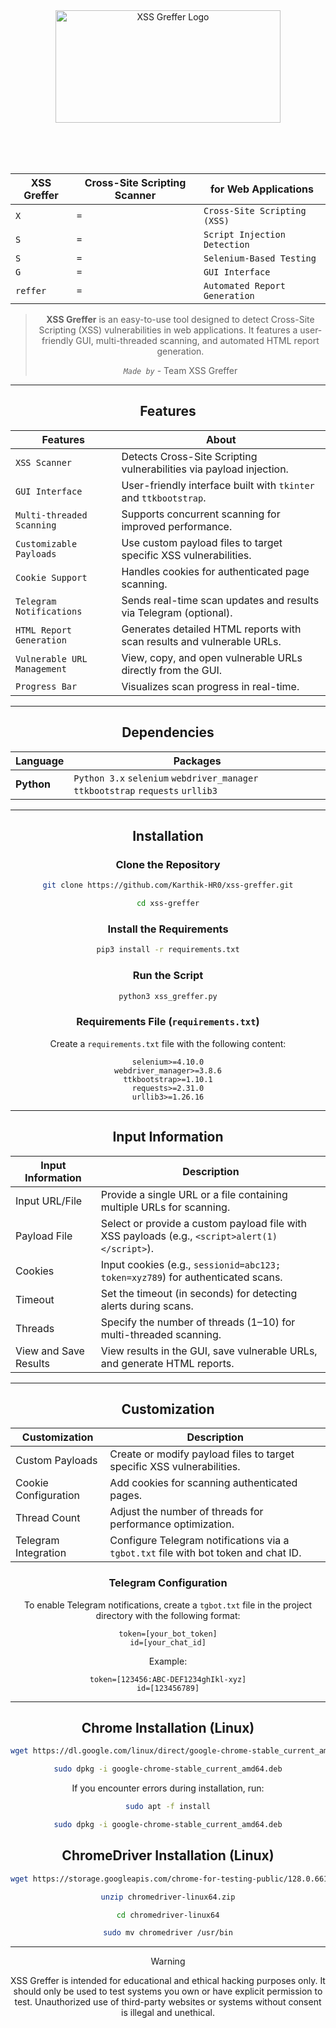 
<div align="center">
  <a href="https://github.com/Karthik-HR0/xss-greffer">
    <img src="https://sdmntprnortheu.oaiusercontent.com/files/00000000-98d8-61f4-a0c9-349dba1f95f6/raw?se=2025-09-02T09%3A42%3A04Z&sp=r&sv=2024-08-04&sr=b&scid=234af591-5f95-53ef-9ad1-ba1513d68345&skoid=0b778285-7b0b-4cdc-ac3b-fb93e8c3686f&sktid=a48cca56-e6da-484e-a814-9c849652bcb3&skt=2025-09-01T16%3A20%3A37Z&ske=2025-09-02T16%3A20%3A37Z&sks=b&skv=2024-08-04&sig=M3jL8vmThmPheuhNAQkYRzbm1njj1xJ/96SDc5LAIBE%3D" height="180" width="360" alt="XSS Greffer Logo"/>
  </a>
</div>

<br><br><br>


<div align="center">

| XSS Greffer | Cross-Site Scripting Scanner | for Web Applications          |
| ----------- | ---------------------------- | ----------------------------- |
| `X`         | `=`                          | `Cross-Site Scripting (XSS)`  |
| `S`         | `=`                          | `Script Injection Detection`  |
| `S`         | `=`                          | `Selenium-Based Testing`      |
| `G`         | `=`                          | `GUI Interface`               |
| `reffer`    | `=`                          | `Automated Report Generation` |

> **XSS Greffer** is an easy-to-use tool designed to detect Cross-Site Scripting (XSS) vulnerabilities in web applications. It features a user-friendly GUI, multi-threaded scanning, and automated HTML report generation.  
>   
> _`Made by`_ - Team XSS Greffer
---

  
  
  

## Features

|Features|About|
|---|---|
|`XSS Scanner`|Detects Cross-Site Scripting vulnerabilities via payload injection.|
|`GUI Interface`|User-friendly interface built with `tkinter` and `ttkbootstrap`.|
|`Multi-threaded Scanning`|Supports concurrent scanning for improved performance.|
|`Customizable Payloads`|Use custom payload files to target specific XSS vulnerabilities.|
|`Cookie Support`|Handles cookies for authenticated page scanning.|
|`Telegram Notifications`|Sends real-time scan updates and results via Telegram (optional).|
|`HTML Report Generation`|Generates detailed HTML reports with scan results and vulnerable URLs.|
|`Vulnerable URL Management`|View, copy, and open vulnerable URLs directly from the GUI.|
|`Progress Bar`|Visualizes scan progress in real-time.|

  

---

  
  

## Dependencies

|Language|Packages|
|---|---|
|**Python**|`Python 3.x` `selenium` `webdriver_manager` `ttkbootstrap` `requests` `urllib3`|

  

---

  

## Installation

### Clone the Repository

```bash
git clone https://github.com/Karthik-HR0/xss-greffer.git
```

```bash
cd xss-greffer
```

### Install the Requirements

```bash
pip3 install -r requirements.txt
```

### Run the Script

```bash
python3 xss_greffer.py
```

### Requirements File (`requirements.txt`)

Create a `requirements.txt` file with the following content:

```text
selenium>=4.10.0
webdriver_manager>=3.8.6
ttkbootstrap>=1.10.1
requests>=2.31.0
urllib3>=1.26.16
```

  

---

  

## Input Information

|Input Information|Description|
|---|---|
|Input URL/File|Provide a single URL or a file containing multiple URLs for scanning.|
|Payload File|Select or provide a custom payload file with XSS payloads (e.g., `<script>alert(1)</script>`).|
|Cookies|Input cookies (e.g., `sessionid=abc123; token=xyz789`) for authenticated scans.|
|Timeout|Set the timeout (in seconds) for detecting alerts during scans.|
|Threads|Specify the number of threads (1–10) for multi-threaded scanning.|
|View and Save Results|View results in the GUI, save vulnerable URLs, and generate HTML reports.|

  

---

  

## Customization

|Customization|Description|
|---|---|
|Custom Payloads|Create or modify payload files to target specific XSS vulnerabilities.|
|Cookie Configuration|Add cookies for scanning authenticated pages.|
|Thread Count|Adjust the number of threads for performance optimization.|
|Telegram Integration|Configure Telegram notifications via a `tgbot.txt` file with bot token and chat ID.|

### Telegram Configuration

To enable Telegram notifications, create a `tgbot.txt` file in the project directory with the following format:

```text
token=[your_bot_token]
id=[your_chat_id]
```

Example:

```text
token=[123456:ABC-DEF1234ghIkl-xyz]
id=[123456789]
```

  

---

  

## Chrome Installation (Linux)

```bash
wget https://dl.google.com/linux/direct/google-chrome-stable_current_amd64.deb
```

```bash
sudo dpkg -i google-chrome-stable_current_amd64.deb
```

If you encounter errors during installation, run:

```bash
sudo apt -f install
```

```bash
sudo dpkg -i google-chrome-stable_current_amd64.deb
```

## ChromeDriver Installation (Linux)

```bash
wget https://storage.googleapis.com/chrome-for-testing-public/128.0.6613.119/linux64/chromedriver-linux64.zip
```

```bash
unzip chromedriver-linux64.zip
```

```bash
cd chromedriver-linux64
```

```bash
sudo mv chromedriver /usr/bin
```

  

---

  

> [!WARNING]  
> XSS Greffer is intended for educational and ethical hacking purposes only. It should only be used to test systems you own or have explicit permission to test. Unauthorized use of third-party websites or systems without consent is illegal and unethical.

  
